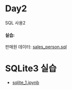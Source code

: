 # Day2

SQL 사용2

#### 실습:

판매원 데이터: [sales_person.sql](./sales_person.sql)


# SQLite3 실습

 - [sqlite_1.ipynb](./sqlite_1.ipynb)
